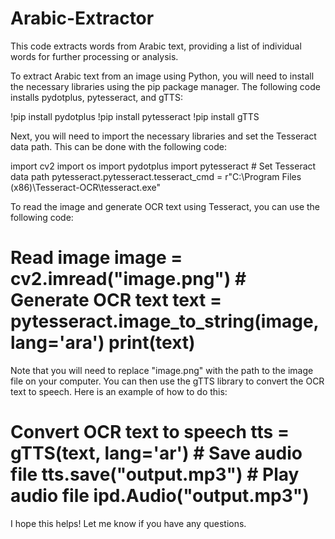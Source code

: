 # Arabic-Extractor
This code extracts words from Arabic text, providing a list of individual words for further processing or analysis.


To extract Arabic text from an image using Python, you will need to install the necessary libraries using the pip package manager. The following code installs pydotplus, pytesseract, and gTTS:

!pip install pydotplus 
!pip install pytesseract 
!pip install gTTS 

Next, you will need to import the necessary libraries and set the Tesseract data path. This can be done with the following code:

import cv2 import os import pydotplus import pytesseract # Set Tesseract data path pytesseract.pytesseract.tesseract_cmd = r"C:\Program Files (x86)\Tesseract-OCR\tesseract.exe" 

To read the image and generate OCR text using Tesseract, you can use the following code:

# Read image image = cv2.imread("image.png") # Generate OCR text text = pytesseract.image_to_string(image, lang='ara') print(text) 

Note that you will need to replace "image.png" with the path to the image file on your computer.
You can then use the gTTS library to convert the OCR text to speech. Here is an example of how to do this:

# Convert OCR text to speech tts = gTTS(text, lang='ar') # Save audio file tts.save("output.mp3") # Play audio file ipd.Audio("output.mp3") 

I hope this helps! Let me know if you have any questions.

